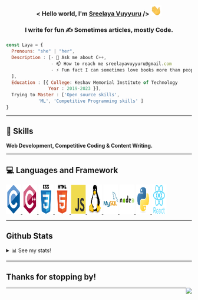 <h3 align="center"> < Hello world, I'm <a href="https://Sreelaya-Vuyyyuru.netlify/" target="_blank">Sreelaya Vuyyuru</a> /> <img src="https://raw.githubusercontent.com/ABSphreak/ABSphreak/master/gifs/Hi.gif" width="30px"></h3>

<h3 align="center">I write for fun ✍ Sometimes articles, mostly Code.</h3>

```javascript
const Laya = {
  Pronouns: "she" | "her",
  Description : [- 💬 Ask me about C++,
                 - 📫 How to reach me sreelayavuyyuru@gmail.com
                 - ⚡ Fun fact I can sometimes love books more than people
  ],
  Education : [{ College: Keshav Memorial Institute of Technology 
                Year : 2019-2023 }],
  Trying to Master : ['Open source skills', 
            'ML', 'Competitive Programming skills' ]
}
```

***
## :1st_place_medal: **Skills** 
**Web Development, Competitive Coding & Content Writing.**
***
## :computer: Languages and Framework 

<a href="https://www.cprogramming.com/" target="_blank"> <img src="https://raw.githubusercontent.com/devicons/devicon/master/icons/c/c-original.svg" alt="c" width="40" height="80"/> </a> <a href="https://www.w3schools.com/cpp/" target="_blank"> <img src="https://raw.githubusercontent.com/devicons/devicon/master/icons/cplusplus/cplusplus-original.svg" alt="cplusplus" width="40" height="80"/> </a> <a href="https://www.w3schools.com/css/" target="_blank"> <img src="https://raw.githubusercontent.com/devicons/devicon/master/icons/css3/css3-original-wordmark.svg" alt="css3" width="40" height="80"/> </a> <a href="https://www.w3.org/html/" target="_blank"> <img src="https://raw.githubusercontent.com/devicons/devicon/master/icons/html5/html5-original-wordmark.svg" alt="html5" width="40" height="80"/> </a> <a href="https://developer.mozilla.org/en-US/docs/Web/JavaScript" target="_blank"> <img src="https://raw.githubusercontent.com/devicons/devicon/master/icons/javascript/javascript-original.svg" alt="javascript" width="40" height="80"/> </a> <a href="https://www.linux.org/" target="_blank"> <img src="https://raw.githubusercontent.com/devicons/devicon/master/icons/linux/linux-original.svg" alt="linux" width="40" height="80"/> </a> <a href="https://www.mysql.com/" target="_blank"> <img src="https://raw.githubusercontent.com/devicons/devicon/master/icons/mysql/mysql-original-wordmark.svg" alt="mysql" width="40" height="80"/> </a> <a href="https://nodejs.org" target="_blank"> <img src="https://raw.githubusercontent.com/devicons/devicon/master/icons/nodejs/nodejs-original-wordmark.svg" alt="nodejs" width="40" height="80"/> </a> <a href="https://www.python.org" target="_blank"> <img src="https://raw.githubusercontent.com/devicons/devicon/master/icons/python/python-original.svg" alt="python" width="40" height="80"/> </a> <a href="https://reactjs.org/" target="_blank"> <img src="https://raw.githubusercontent.com/devicons/devicon/master/icons/react/react-original-wordmark.svg" alt="react" width="40" height="80"/> </a> </p>

***
## Github Stats
<details>
<summary>📊 See my stats!</summary>
<p align="center"> <img src="https://github-readme-stats.vercel.app/api?username=sreelayavuyyuru&" alt="PowerCoder | Stats" />
 
<p align="center"><img src="https://github-readme-stats.vercel.app/api/top-langs/?username=sreelayavuyyuru&layout=compact" width="350" height="250" >
</div>

<div align="center">

[![GitHub Streak](https://github-readme-streak-stats.herokuapp.com/?user=sreelayavuyyuru&)](https://github.com/sreelayavuyyuru)

</div>


</details>

***
## Thanks for stopping by!
<img align="right" src="http://estruyf-github.azurewebsites.net/api/VisitorHit?user=saloniankita&repo=sreelayavuyyuru&countColorcountColor&countColor=%237B1E7B"/>

***
